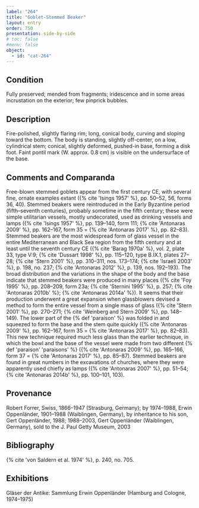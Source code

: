 ```yaml
---
label: "264"
title: "Goblet-Stemmed Beaker"
layout: entry
order: 750
presentation: side-by-side
# toc: false
#menu: false 
object:
  - id: "cat-264"
---
```


## Condition

Fully preserved; mended from fragments; iridescence and in some areas incrustation on the exterior; few pinprick bubbles.

## Description

Fire-polished, slightly flaring rim; long, conical body, curving and sloping toward the bottom. The body is standing, slightly off-center, on a low, cylindrical stem; conical, slightly deformed, pushed-in base, forming a disk foot. Faint pontil mark (W. approx. 0.8 cm) is visible on the undersurface of the base.

## Comments and Comparanda

Free-blown stemmed goblets appear from the first century CE, with several fine, ornate examples extant ({% cite 'Isings 1957' %}, pp. 50–52, 56, forms 36, 40). Stemmed beakers were reintroduced in the Early Byzantine period (fifth–seventh centuries), probably sometime in the fifth century; these were simple utilitarian vessels, mostly undecorated, used as drinking vessels and lamps ({% cite 'Isings 1957' %}, pp. 139–140, form 111; {% cite 'Antonaras 2009' %}, pp. 162–167, form 35 = {% cite 'Antonaras 2017' %}, pp. 82–83). Stemmed beakers are the most widespread form of glass vessel in the entire Mediterranean and Black Sea region from the fifth century and at least until the seventh century CE ({% cite 'Barag 1970a' %}, vol. 2, plate 33, type V:9; {% cite 'Dussart 1998' %}, pp. 115–120, type B.IX.1, plates 27–28; {% cite 'Stern 2001' %}, pp. 310–311, nos. 173–174; {% cite 'Israeli 2003' %}, p. 198, no. 237; {% cite 'Antonaras 2012' %}, p. 139, nos. 192–193). The broad distribution and the variations in the shape of the body and the base indicate that stemmed beakers were produced in many places ({% cite 'Foy 1995' %}, pp. 208–209, form 23a; {% cite 'Sternini 1995' %}, p. 257; {% cite 'Antonaras 2010b' %}; {% cite 'Antonaras 2014a' %}). It seems that their production underwent a great expansion when glassblowers devised a method to form the entire vessel from a single mass of glass ({% cite 'Stern 2001' %}, pp. 270–271; {% cite 'Weinberg and Stern 2009' %}, pp. 148–149). The lower part of the {% def 'paraison' %} was folded in and squeezed to form the base and the stem quite quickly ({% cite 'Antonaras 2009' %}, pp. 162–167, form 35 = {% cite 'Antonaras 2017' %}, pp. 82–83). This new technique required much less glass than the earlier technique, in which the bowl and the base of the vessel were made from two different {% def 'paraison' 'paraisons' %} ({% cite 'Antonaras 2009' %}, pp. 165–166, form 37 = {% cite 'Antonaras 2017' %}, pp. 85–87). Stemmed beakers are found in great numbers in the excavations of churches, where they were apparently used chiefly as lamps ({% cite 'Antonaras 2007' %}, pp. 51–54; {% cite 'Antonaras 2014b' %}, pp. 100–101, 103).

## Provenance

Robert Forrer, Swiss, 1866–1947 (Strasburg, Germany); by 1974–1988, Erwin Oppenländer, 1901–1988 (Waiblingen, Germany), by inheritance to his son, Gert Oppenländer, 1988; 1988–2003, Gert Oppenländer (Waiblingen, Germany), sold to the J. Paul Getty Museum, 2003

## Bibliography

{% cite 'von Saldern et al. 1974' %}, p. 240, no. 705.

## Exhibitions

Gläser der Antike: Sammlung Erwin Oppenländer (Hamburg and Cologne, 1974–1975)